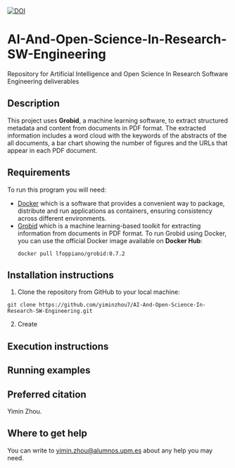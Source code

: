 [![DOI](https://zenodo.org/badge/DOI/10.5281/zenodo.10657570.svg)](https://doi.org/10.5281/zenodo.10657570)

# AI-And-Open-Science-In-Research-SW-Engineering
Repository for Artificial Intelligence and Open Science In Research Software Engineering deliverables

## Description
This project uses **Grobid**, a machine learning software, to extract structured metadata and content from documents in PDF format. The extracted information includes a word cloud with the keywords of the abstracts of the all documents, a bar chart showing the number of figures and the URLs that appear in each PDF document.

## Requirements
To run this program you will need:
* [Docker](https://docs.docker.com/engine/install/) which is a software that provides a convenient way to package, distribute and run applications as containers, ensuring consistency across different environments.
* [Grobid](https://github.com/kermitt2/grobid) which is a machine learning-based toolkit for extracting information from documents in PDF format. To run Grobid using Docker, you can use the official Docker image available on **Docker Hub**:
  ```
  docker pull lfoppiano/grobid:0.7.2
  ```

## Installation instructions
1. Clone the repository from GitHub to your local machine:
  ```
  git clone https://github.com/yiminzhou7/AI-And-Open-Science-In-Research-SW-Engineering.git
  ```
2. Create

## Execution instructions


## Running examples


## Preferred citation
Yimin Zhou.

## Where to get help
You can write to yimin.zhou@alumnos.upm.es about any help you may need.
